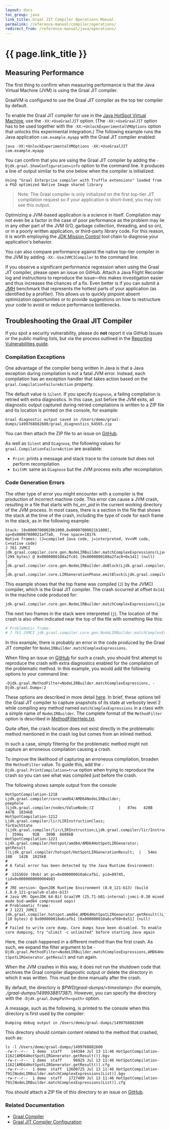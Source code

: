 ```yaml
---
layout: docs
toc_group: java
link_title: Graal JIT Compiler Operations Manual
permalink: /reference-manual/compiler/operations/
redirect_from: /reference-manual/java/operations/
---
```


# {{ page.link_title }}

## Measuring Performance

The first thing to confirm when measuring performance is that the Java Virtual Machine (JVM) is using the Graal JIT compiler.

GraalVM is configured to use the Graal JIT compiler as the top tier compiler by default.

To enable the Graal JIT compiler for use in the [Java HotSpot Virtual Machine](https://docs.oracle.com/en/java/javase/22/vm/java-virtual-machine-technology-overview.html), use the `-XX:+UseGraalJIT` option.
(The `-XX:+UseGraalJIT` option has to be used together with the `-XX:+UnlockExperimentalVMOptions` option that unlocks this experimental integration.)
The following example runs the Java application `com.example.myapp` with the Graal JIT compiler enabled:

```shell
java -XX:+UnlockExperimentalVMOptions -XX:+UseGraalJIT com.example.myapp
```

You can confirm that you are using the Graal JIT compiler by adding the `-Djdk.graal.ShowConfiguration=info` option to the command line.
It produces a line of output similar to the one below when the compiler is initialized:

```
Using "Graal Enterprise compiler with Truffle extensions" loaded from a PGO optimized Native Image shared library
```

> Note: The Graal compiler is only initialized on the first top-tier JIT compilation request so if your application is short-lived, you may not see this output.

Optimizing a JVM-based application is a science in itself.
Compilation may not even be a factor in the case of poor performance as the problem may lie in any other part of the JVM (I/O, garbage collection, threading, and so on), or in a poorly written application, or third-party library code.
For this reason, it is  worth employing the [JDK Mission Control](https://www.oracle.com/java/technologies/jdk-mission-control.html) tool chain to diagnose your application's behavior.

You can also compare performance against the native top-tier compiler in the JVM by adding `-XX:-UseJVMCICompiler` to the command line.

If you observe a significant performance regression when using the Graal JIT compiler, please open an issue on GitHub.
Attach a Java Flight Recorder log and instructions to reproduce the issue&mdash;this makes investigation easier and thus increases the chances of a fix.
Even better is if you can submit a [JMH](http://openjdk.java.net/projects/code-tools/jmh/) benchmark that represents the hottest parts of your application (as identified by a profiler).
This allows us to quickly pinpoint absent optimization opportunities or to provide suggestions on how to restructure your code to avoid or reduce performance bottlenecks.

## Troubleshooting the Graal JIT Compiler

If you spot a security vulnerability, please do **not** report it via GitHub Issues or the public mailing lists, but via the process outlined in the [Reporting Vulnerabilities guide](https://www.oracle.com/corporate/security-practices/assurance/vulnerability/reporting.html).

### Compilation Exceptions

One advantage of the compiler being written in Java is that a Java exception during compilation is not a fatal JVM error.
Instead, each compilation has an exception handler that takes action based on the `graal.CompilationFailureAction` property.

The default value is `Silent`. If you specify `Diagnose`, a failing compilation is retried with extra diagnostics.
In this case, just before the JVM exits, all diagnostic output captured during retried compilations is written to a ZIP file and its location is printed on the console, for example:
```
Graal diagnostic output saved in /Users/demo/graal-dumps/1499768882600/graal_diagnostics_64565.zip
```

You can then attach the ZIP file to an issue on [GitHub](https://github.com/oracle/graal/issues).

As well as `Silent` and `Diagnose`, the following values for `graal.CompilationFailureAction` are available:
* `Print`: prints a message and stack trace to the console but does not perform recompilation.
* `ExitVM`: same as `Diagnose` but the JVM process exits after recompilation.

### Code Generation Errors

The other type of error you might encounter with a compiler is the production of incorrect machine code.
This error can cause a JVM crash, resulting in a file that starts with _hs_err_pid_ in the current working directory of the JVM process.
In most cases, there is a section in the file that shows the stack at the time of the crash, including the type of code for each frame in the stack, as in the following example:

```
Stack: [0x00007000020b1000,0x00007000021b1000],  sp=0x00007000021af7a0,  free space=1017k
Native frames: (J=compiled Java code, j=interpreted, Vv=VM code, C=native code)
J 761 JVMCI jdk.graal.compiler.core.gen.NodeLIRBuilder.matchComplexExpressions(Ljava/util/List;)V (299 bytes) @ 0x0000000108a2fc01 [0x0000000108a2fac0+0x141] (null)
j  jdk.graal.compiler.core.gen.NodeLIRBuilder.doBlock(Ljdk.graal.compiler/nodes/cfg/Block;Ljdk.graal.compiler/nodes/StructuredGraph;Ljdk.graal.compiler/core/common/cfg/BlockMap;)V+211
j  jdk.graal.compiler.core.LIRGenerationPhase.emitBlock(Ljdk.graal.compiler/nodes/spi/NodeLIRBuilderTool;Ljdk.graal.compiler/lir/gen/LIRGenerationResult;Ljdk.graal.compiler/nodes/cfg/Block;Ljdk.graal.compiler/nodes/StructuredGraph;Ljdk.graal.compiler/core/common/cfg/BlockMap;)V+65
```

This example shows that the top frame was compiled (`J`) by the JVMCI compiler, which is the Graal JIT compiler.
The crash occurred at offset `0x141` in the machine code produced for:
```
jdk.graal.compiler.core.gen.NodeLIRBuilder.matchComplexExpressions(Ljava/util/List;)V
```

The next two frames in the stack were interpreted (`j`).
The location of the crash is also often indicated near the top of the file with something like this:
```s
# Problematic frame:
# J 761 JVMCI jdk.graal.compiler.core.gen.NodeLIRBuilder.matchComplexExpressions(Ljava/util/List;)V (299 bytes) @ 0x0000000108a2fc01 [0x0000000108a2fac0+0x141] (null)
```

In this example, there is probably an error in the code produced by the Graal JIT compiler for `NodeLIRBuilder.matchComplexExpressions`.

When filing an issue on [GitHub](https://github.com/oracle/graal/issues) for such a crash, you should first attempt to reproduce the crash with extra diagnostics enabled for the compilation of the problematic method.
In this example, you would add the following options to your command line:
```shell
-Djdk.graal.MethodFilter=NodeLIRBuilder.matchComplexExpressions, -Djdk.graal.Dump=:2
```

These options are described in more detail [here](https://github.com/oracle/graal/blob/master/compiler/docs/Debugging.md).
In brief, these options tell the Graal JIT compiler to capture snapshots of its state at verbosity level 2 while compiling any method named `matchComplexExpressions` in a class with a simple name of `NodeLIRBuilder`.
The complete format of the `MethodFilter` option is described in [MethodFilterHelp.txt](https://github.com/oracle/graal/blob/master/compiler/src/jdk.graal.compiler/src/jdk/graal/compiler/debug/doc-files/MethodFilterHelp.txt).

Quite often, the crash location does not exist directly in the problematic method mentioned in the crash log but comes from an inlined method.

In such a case, simply filtering for the problematic method might not capture an erroneous compilation causing a crash.

To improve the likelihood of capturing an erroneous compilation,  broaden the `MethodFilter` value.
To guide this, add the `-Djdk.graal.PrintCompilation=true` option when trying to reproduce the crash so you can see what was compiled just before the crash.

The following shows sample output from the console:
```
HotSpotCompilation-1218        Ljdk.graal.compiler/core/amd64/AMD64NodeLIRBuilder;                  peephole                                      (Ljdk.graal.compiler/nodes/ValueNode;)Z           |   87ms   428B   447B  1834kB
HotSpotCompilation-1212        Ljdk.graal.compiler/lir/LIRInstructionClass;                         forEachState                                  (Ljdk.graal.compiler/lir/LIRInstruction;Ljdk.graal.compiler/lir/InstructionValueProcedure;)V  |  359ms    92B   309B  6609kB
HotSpotCompilation-1221        Ljdk.graal.compiler/hotspot/amd64/AMD64HotSpotLIRGenerator;          getResult                                     ()Ljdk.graal.compiler/hotspot/HotSpotLIRGenerationResult;  |   54ms    18B   142B  1025kB
#
# A fatal error has been detected by the Java Runtime Environment:
#
#  SIGSEGV (0xb) at pc=0x000000010a6cafb1, pid=89745, tid=0x0000000000004b03
#
# JRE version: OpenJDK Runtime Environment (8.0_121-b13) (build 1.8.0_121-graalvm-olabs-b13)
# Java VM: OpenJDK 64-Bit GraalVM (25.71-b01-internal-jvmci-0.30 mixed mode bsd-amd64 compressed oops)
# Problematic frame:
# J 1221 JVMCI jdk.graal.compiler.hotspot.amd64.AMD64HotSpotLIRGenerator.getResult()Ljdk.graal.compiler/hotspot/HotSpotLIRGenerationResult; (18 bytes) @ 0x000000010a6cafb1 [0x000000010a6caf60+0x51] (null)
#
# Failed to write core dump. Core dumps have been disabled. To enable core dumping, try "ulimit -c unlimited" before starting Java again
```
Here, the crash happened in a different method than the first crash.
As such, we expand the filter argument to be `-Djdk.graal.MethodFilter=NodeLIRBuilder.matchComplexExpressions,AMD64HotSpotLIRGenerator.getResult` and run again.

When the JVM crashes in this way, it does not run the shutdown code that archives the Graal compiler diagnostic output or delete the directory in which it was written.
This must be done manually after the crash.

By default, the directory is _$PWD/graal-dumps/&lt;timestamp&gt;_ (for example, _./graal-dumps/1499938817387_).
However, you can specify the directory with the `-Djdk.graal.DumpPath=<path>` option.

A message, such as the following, is printed to the console when this directory is first used by the compiler:
```
Dumping debug output in /Users/demo/graal-dumps/1499768882600
```

This directory should contain content related to the method that crashed, such as:
```shell
ls -l /Users/demo/graal-dumps/1499768882600
-rw-r--r--  1 demo  staff    144384 Jul 13 11:46 HotSpotCompilation-1162[AMD64HotSpotLIRGenerator.getResult()].bgv
-rw-r--r--  1 demo  staff     96925 Jul 13 11:46 HotSpotCompilation-1162[AMD64HotSpotLIRGenerator.getResult()].cfg
-rw-r--r--  1 demo  staff  12600725 Jul 13 11:46 HotSpotCompilation-791[NodeLIRBuilder.matchComplexExpressions(List)].bgv
-rw-r--r--  1 demo  staff   1727409 Jul 13 11:46 HotSpotCompilation-791[NodeLIRBuilder.matchComplexExpressions(List)].cfg
```
You should attach a ZIP file of this directory to an issue on [GitHub](https://github.com/oracle/graal/issues).

### Related Documentation

- [Graal Compiler](compiler.md)
- [Graal JIT Compiler Configuration](Options.md)